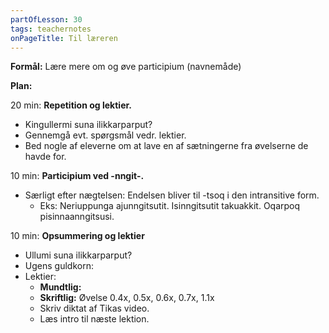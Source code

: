 ```yaml
---
partOfLesson: 30
tags: teachernotes
onPageTitle: Til læreren
---
```

**Formål:** Lære mere om og øve participium (navnemåde)

**Plan:**

20 min: **Repetition og lektier.**

- Kingullermi suna ilikkarparput?
- Gennemgå evt. spørgsmål vedr. lektier.
- Bed nogle af eleverne om at lave en af sætningerne fra øvelserne de havde for.

10 min: **Participium ved -nngit-.**

- Særligt efter nægtelsen: Endelsen bliver til -tsoq i den intransitive form.
    - Eks: Neriuppunga ajunngitsutit. Isinngitsutit takuakkit. Oqarpoq pisinnaanngitsusi.





10 min: **Opsummering og lektier**

- Ullumi suna ilikkarparput?
- Ugens guldkorn: 
- Lektier:
    - **Mundtlig:** 
    - **Skriftlig:** Øvelse 0.4x, 0.5x, 0.6x, 0.7x, 1.1x
    - Skriv diktat af Tikas video.
    - Læs intro til næste lektion.
